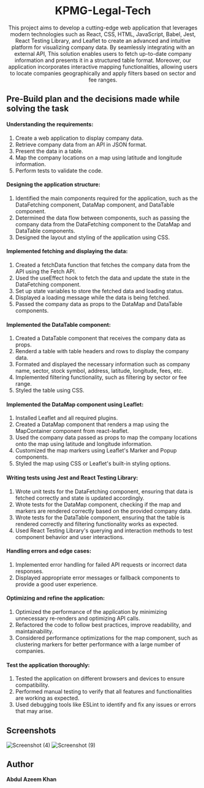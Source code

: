 <h1 align="center">KPMG-Legal-Tech</h1>

<p align="center">This project aims to develop a cutting-edge web application that leverages modern technologies such as React, CSS, HTML, JavaScript, Babel, Jest, React Testing Library, and Leaflet to create an advanced and intuitive platform for visualizing company data. By seamlessly integrating with an external API, This solution enables users to fetch up-to-date company information and presents it in a structured table format. Moreover, our application incorporates interactive mapping functionalities, allowing users to locate companies geographically and apply filters based on sector and fee ranges.</p>

## Pre-Build plan and the decisions made while solving the task

#### Understanding the requirements:
1. Create a web application to display company data.
2. Retrieve company data from an API in JSON format.
3. Present the data in a table.
4. Map the company locations on a map using latitude and longitude information.
5. Perform tests to validate the code.

#### Designing the application structure:
1. Identified the main components required for the application, such as the DataFetching component, DataMap component, and DataTable component.
2. Determined the data flow between components, such as passing the company data from the DataFetching component to the DataMap and DataTable components.
3. Designed the layout and styling of the application using CSS.

#### Implemented fetching and displaying the data:
1. Created a fetchData function that fetches the company data from the API using the Fetch API.
2. Used the useEffect hook to fetch the data and update the state in the DataFetching component.
3. Set up state variables to store the fetched data and loading status.
4. Displayed a loading message while the data is being fetched.
5. Passed the company data as props to the DataMap and DataTable components.

#### Implemented the DataTable component:
1. Created a DataTable component that receives the company data as props.
2. Renderd a table with table headers and rows to display the company data.
3. Formated and displayed the necessary information such as company name, sector, stock symbol, address, latitude, longitude, fees, etc.
4. Implemented filtering functionality, such as filtering by sector or fee range.
5. Styled the table using CSS.

#### Implemented the DataMap component using Leaflet:
1. Installed Leaflet and all required plugins.
2. Created a DataMap component that renders a map using the MapContainer component from react-leaflet.
3. Used the company data passed as props to map the company locations onto the map using latitude and longitude information.
4. Customized the map markers using Leaflet's Marker and Popup components.
5. Styled the map using CSS or Leaflet's built-in styling options.

#### Writing tests using Jest and React Testing Library:
1. Wrote unit tests for the DataFetching component, ensuring that data is fetched correctly and state is updated accordingly.
2. Wrote tests for the DataMap component, checking if the map and markers are rendered correctly based on the provided company data.
3. Wrote tests for the DataTable component, ensuring that the table is rendered correctly and filtering functionality works as expected.
4. Used React Testing Library's querying and interaction methods to test component behavior and user interactions.

#### Handling errors and edge cases:
1. Implemented error handling for failed API requests or incorrect data responses.
2. Displayed appropriate error messages or fallback components to provide a good user experience.

#### Optimizing and refine the application:
1. Optimized the performance of the application by minimizing unnecessary re-renders and optimizing API calls.
2. Refactored the code to follow best practices, improve readability, and maintainability.
3. Considered performance optimizations for the map component, such as clustering markers for better performance with a large number of companies.

#### Test the application thoroughly:
1. Tested the application on different browsers and devices to ensure compatibility.
2. Performed manual testing to verify that all features and functionalities are working as expected.
3. Used debugging tools like ESLint to identify and fix any issues or errors that may arise.

## Screenshots

![Screenshot (4)](https://github.com/Azeemkhan07/KPMG-Legal-Tech-Test/assets/106512671/0488b6b6-4ec8-4e8e-af4d-c3a0a7ff0760)
![Screenshot (9)](https://github.com/Azeemkhan07/KPMG-Legal-Tech-Test/assets/106512671/5aacb7bf-a8e2-4f01-8e0a-41e55194ff6d)

## Author

**Abdul Azeem Khan**
